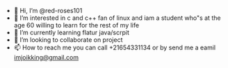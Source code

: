 - 👋 Hi, I’m @red-roses101
- 👀 I’m interested in c and c++ fan of linux and iam a student who"s at the age 60 willing to learn for the rest of my life 
- 🌱 I’m currently learning flatur java/scrpit
- 💞️ I’m looking to collaborate on project 
- 📫 How to reach me you can call +21654331134 or by send me a eamil imjoikking@gmail.com

<!---
red-roses101/red-roses101 is a ✨ special ✨ repository because its `README.md` (this file) appears on your GitHub profile.
You can click the Preview link to take a look at your changes.
--->
